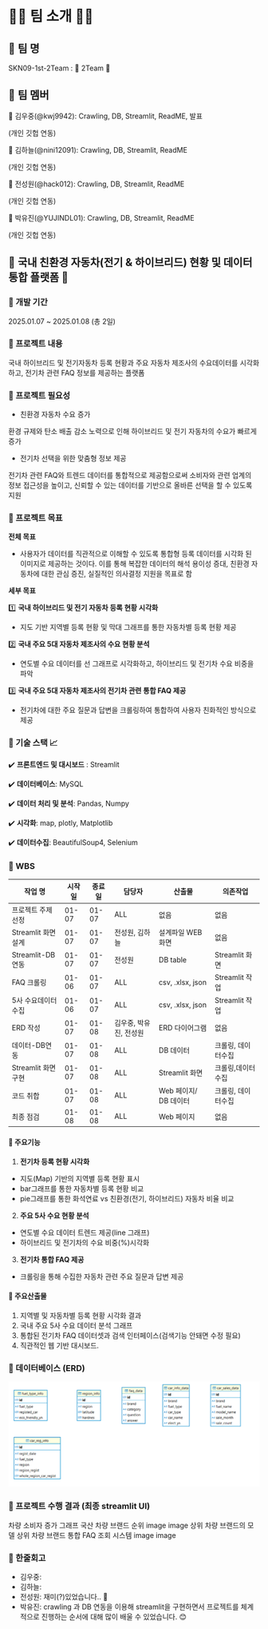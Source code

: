 # 👋🏻 팀 소개 👋🏻
## 📌 팀 명
SKN09-1st-2Team : 🌟 2Team 🌟


## 📌 팀 멤버

  :man: 김우중(@kwj9942): Crawling, DB, Streamlit, ReadME, 발표
  
  (개인 깃헙 연동)
  
  :girl: 김하늘(@nini12091): Crawling, DB, Streamlit, ReadME
  
  (개인 깃헙 연동)
  
  :girl: 전성원(@hack012): Crawling, DB, Streamlit, ReadME
  
  (개인 깃헙 연동)
  
  :girl: 박유진(@YUJINDL01): Crawling, DB, Streamlit, ReadME 
  
  (개인 깃헙 연동)
  

  

## :blue_car: 국내 친환경 자동차(전기 & 하이브리드) 현황 및 데이터 통합 플랫폼 🚗
### 📌 개발 기간
2025.01.07 ~ 2025.01.08 (총 2일)

### 📌 프로젝트 내용
국내 하이브리드 및 전기자동차 등록 현황과 주요 자동차 제조사의 수요데이터를 시각화하고, 전기차 관련 FAQ 정보를 제공하는 플랫폼

### 📌 프로젝트 필요성
- 친환경 자동차 수요 증가

환경 규제와 탄소 배출 감소 노력으로 인해 하이브리드 및 전기 자동차의 수요가 빠르게 증가

- 전기차 선택을 위한 맞춤형 정보 제공

전기차 관련 FAQ와 트렌드 데이터를 통합적으로 제공함으로써 소비자와 관련 업계의 정보 접근성을 높이고, 신뢰할 수 있는 데이터를 기반으로 올바른 선택을 할 수 있도록 지원

### 📌 프로젝트 목표
**전체 목표**
+ 사용자가 데이터를 직관적으로 이해할 수 있도록 통합형 등록 데이터를 시각화 된 이미지로 제공하는 것이다. 
  이를 통해 복잡한 데이터의 해석 용이성 증대, 친환경 자동차에 대한 관심 증진, 실질적인 의사결정 지원을 목표로 함

**세부 목표**

:one: **국내 하이브리드 및 전기 자동차 등록 현황 시각화**
  - 지도 기반 지역별 등록 현황 및 막대 그래프를 통한 자동차별 등록 현황 제공

:two: **국내 주요 5대 자동차 제조사의 수요 현황 분석**
  - 연도별 수요 데이터를 선 그래프로 시각화하고, 하이브리드 및 전기차 수요 비중을 파악

:three: **국내 주요 5대 자동차 제조사의 전기차 관련 통합 FAQ 제공**
  - 전기차에 대한 주요 질문과 답변을 크롤링하여 통합하여 사용자 친화적인 방식으로 제공

### 📌 기술 스택 :chart_with_upwards_trend: 
  :heavy_check_mark: **프론트엔드 및 대시보드** : Streamlit


  :heavy_check_mark: **데이터베이스**: MySQL


  :heavy_check_mark: **데이터 처리 및 분석**: Pandas, Numpy


  :heavy_check_mark: **시각화**: map, plotly, Matplotlib


  :heavy_check_mark: **데이터수집**: BeautifulSoup4, Selenium

### 📌 WBS
|작업 명|시작일|종료일|담당자|산출물|의존작업|
|------|------|------|------|--------|-------------|
|프로젝트 주제 선정|01-07|01-07|ALL|없음|없음|
|Streamlit 화면 설계|01-07|01-07|전성원, 김하늘|설계파일 WEB 화면|없음|
|Streamlit-DB연동|01-07|01-07|전성원|DB table|Streamlit 화면|
|FAQ 크롤링|01-06|01-07|ALL|csv, .xlsx, json|Streamlit 작업|
|5사 수요데이터 수집|01-06|01-07|ALL|csv, .xlsx, json|Streamlit 작업|
|ERD 작성|01-07|01-08|김우중, 박유진, 전성원|ERD 다이어그램|없음|
|데이터-DB연동|01-07|01-08|ALL|DB 데이터|크롤링, 데이터수집|
|Streamlit 화면 구현|01-07|01-08|ALL|Streamlit 화면|크롤링,데이터수집|없음|
|코드 취합|01-07|01-08|ALL|Web 페이지/ DB 데이터|크롤링, 데이터수집|
|최종 점검|01-08|01-08|ALL|Web 페이지|없음|

#### :robot: 주요기능
1. **전기차 등록 현황 시각화**
  - 지도(Map) 기반의 지역별 등록 현황 표시
  - bar그래프를 통한 자동차별 등록 현황 비교
  - pie그래프를 통한 화석연료 vs 친환경(전기, 하이브리드) 자동차 비율 비교
2. **주요 5사 수요 현황 분석**
  - 연도별 수요 데이터 트렌드 제공(line 그래프)
  - 하이브리드 및 전기차의 수요 비중(%)시각화
3. **전기차 통합 FAQ 제공**
  - 크롤링을 통해 수집한 자동차 관련 주요 질문과 답변 제공

#### :open_hands: 주요산출물
1. 지역별 및 자동차별 등록 현황 시각화 결과
2. 국내 주요 5사 수요 데이터 분석 그래프
3. 통합된 전기차 FAQ 데이터셋과 검색 인터페이스(검색기능 안돼면 수정 필요)
4. 직관적인 웹 기반 대시보드.

### 📌 데이터베이스 (ERD)
![ex ERD](./img/2team_ERD.png)


### 📌 프로젝트 수행 결과 (최종 streamlit UI)
차량 소비자 증가 그래프	국산 차량 브랜드 순위
image	image
상위 차량 브랜드의 모델	상위 차량 브랜드 통합 FAQ 조회 시스템
image	image

### 📌 한줄회고
- 김우중:
- 김하늘:
- 전성원: 재미(?)있었습니다.. 🙂
- 박유진: crawling 과 DB 연동을 이용해 streamlit을 구현하면서 프로젝트를 체계적으로 진행하는 순서에 대해 많이 배울 수 있었습니다. 😊 
